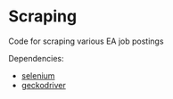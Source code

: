 # Scraping
Code for scraping various EA job postings

Dependencies:
* [selenium](https://pypi.org/project/selenium/)
* [geckodriver](https://github.com/mozilla/geckodriver/releases)
